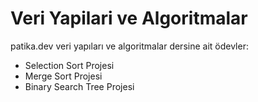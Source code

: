 # Veri Yapilari ve Algoritmalar

patika.dev veri yapıları ve algoritmalar dersine ait ödevler:

- Selection Sort Projesi
- Merge Sort Projesi
- Binary Search Tree Projesi
